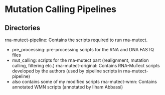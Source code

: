 # Mutation Calling Pipelines

## Directories

rna-mutect-pipeline: Contains the scripts required to run rna-mutect.
  - pre_processing: pre-processing scripts for the RNA and DNA FASTQ files
  - mut_calling: scripts for the rna-mutect part (realignment, mutation calling, filtering etc.)
rna-mutect-original: Contains RNA-MuTect scripts developed by the authors (used by pipeline scripts in rna-mutect-pipeline)
  - also contains some of my modified scripts
rna-mutect-wmn: Contains annotated WMN scripts (annotated by Ilham Abbassi)
